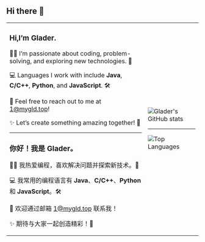 ## Hi there 👋

<table>
  <tr>
    <td>
      <h3>Hi,I’m <strong>Glader</strong>.</h3>
      <p>👨‍💻 I’m passionate about coding, problem-solving, and exploring new technologies. 🚀</p>
      <p>💻 Languages I work with include <strong>Java</strong>, <strong>C/C++</strong>, <strong>Python</strong>, and <strong>JavaScript</strong>. 🛠️</p>
      <p>📧 Feel free to reach out to me at <a href="mailto:1@mygld.top">1@mygld.top</a>!</p>
      <p>✨ Let’s create something amazing together! 🌟</p>
	  <hr>
      <h3>你好！我是 <strong>Glader</strong>。</h3>
      <p>👨‍💻 我热爱编程，喜欢解决问题并探索新技术。🚀</p>
      <p>💻 我常用的编程语言有 <strong>Java</strong>、<strong>C/C++</strong>、<strong>Python</strong> 和 <strong>JavaScript</strong>。🛠️</p>
      <p>📧 欢迎通过邮箱 <a href="mailto:1@mygld.top">1@mygld.top</a> 联系我！</p>
      <p>✨ 期待与大家一起创造精彩！🌟</p>
    </td>
    <td>
      <img src="https://github-readme-stats.vercel.app/api?username=GladerJ" alt="Glader's GitHub stats" />
      <hr>
      <img src="https://github-readme-stats.vercel.app/api/top-langs/?username=GladerJ" alt="Top Languages" />
    </td>
  </tr>
</table>

